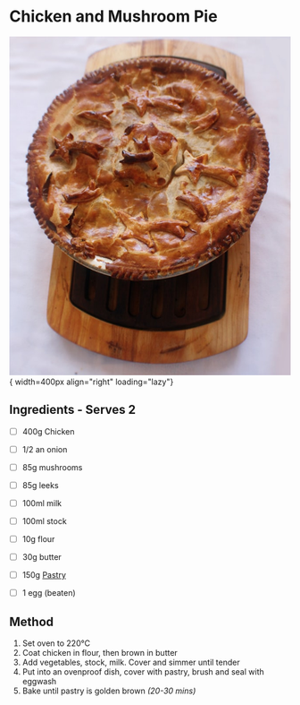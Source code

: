 # Chicken and Mushroom Pie

![chickenpie.jpg](./unsplash-pie.jpg){ width=400px align="right" loading="lazy"}

## Ingredients - Serves 2
* [ ] 400g Chicken
* [ ] 1/2 an onion
* [ ] 85g mushrooms
* [ ] 85g leeks
* [ ] 100ml milk
* [ ] 100ml stock
* [ ] 10g flour
* [ ] 30g butter
* [ ] 150g [Pastry](./pastry)
* [ ] 1 egg (beaten)


## Method
1. Set oven to 220°C
2. Coat chicken in flour, then brown in butter
3. Add vegetables, stock, milk. Cover and simmer until tender
4. Put into an ovenproof dish, cover with pastry, brush and seal with eggwash
5. Bake until pastry is golden brown _(20-30 mins)_